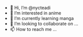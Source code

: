 - 👋 Hi, I’m @nycteadi
- 👀 I’m interested in anime
- 🌱 I’m currently learning manga
- 💞️ I’m looking to collaborate on ...
- 📫 How to reach me ...

<!---
nycteadi/nycteadi is a ✨ special ✨ repository because its `README.md` (this file) appears on your GitHub profile.
You can click the Preview link to take a look at your changes.
--->
